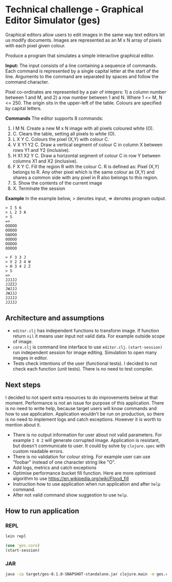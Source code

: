 # Technical challenge - Graphical Editor Simulator (ges)

Graphical editors allow users to edit images in the same way text editors let us modify documents. Images are represented as an M x N array of pixels with each pixel given colour.

Produce a program that simulates a simple interactive graphical editor.

**Input:**
The input consists of a line containing a sequence of commands. Each command is represented by a single capital letter at the start of the line. Arguments to the command are separated by spaces and follow the command character.

Pixel co-ordinates are represented by a pair of integers: 1) a column number between 1 and M, and 2) a row number between 1 and N. Where 1 <= M, N <= 250. The origin sits in the upper-left of the table. Colours are specified by capital letters.

**Commands**
The editor supports 8 commands:
1. I M N​. Create a new M x N image with all pixels coloured white (O).
2. C​. Clears the table, setting all pixels to white (O).
3. L X Y C​. Colours the pixel (X,Y) with colour C.
4. V X Y1 Y2 C​. Draw a vertical segment of colour C in column X between rows Y1 and Y2 (inclusive).
5. H X1 X2 Y C​. Draw a horizontal segment of colour C in row Y between columns X1 and X2 (inclusive).
6. F X Y C​. Fill the region R with the colour C. R is defined as: Pixel (X,Y) belongs to R. Any other pixel which is the same colour as (X,Y) and shares a common side with any pixel in R also belongs to this region.
7. S​. Show the contents of the current image
8. X​. Terminate the session

**Example**
In the example below, > denotes input, => denotes program output.

```
> I 5 6
> L 2 3 A
> S
=>
OOOOO
OOOOO
OAOOO
OOOOO
OOOOO
OOOOO
```

```
> F 3 3 J
> V 2 3 4 W
> H 3 4 2 Z
> S
=>
JJJJJ
JJZZJ
JWJJJ
JWJJJ
JJJJJ
JJJJJ
```

## Architecture and assumptions

- `editor.clj` has independent functions to transform image. If function return `nil` it means user input not valid data. For example outside scope of image.
- `core.clj` is command line interface to use `editor.clj`. `(start-session)` run independent session for image editing. Simulation to open many images in editor.
- Tests check intentions of the user (functional tests). I decided to not check each function (unit tests). There is no need to test compiler.

## Next steps

I decided to not spent extra resources to do improvements below at that moment. Performance is not an issue for purpose of this application. There is no need to write help, because target users will know commands and how to use application. Application wouldn't be run on production, so there is no need to implement logs and catch exceptions. However it is worth to mention about it.

- There is no output information for user about not valid parameters. For example `I 0 2` will generate corrupted image. Application is resistant, but doesn't communicate to user. It could by solve by `clojure.spec` with custom readable errors.
- There is no validation for colour string. For example user can use "foobar" instead of one character string like "O".
- Add logs, metrics and catch exceptions
- Optimise performance bucket fill function. Here are more optimised algorithm to use https://en.wikipedia.org/wiki/Flood_fill
- Instruction how to use application when run application and after `help` command.
- After not valid command show suggestion to use `help`.

## How to run application

### REPL

```bash
lein repl
```

```clojure
(use 'ges.core)
(start-session)
```

### JAR
```bash
java -cp target/ges-0.1.0-SNAPSHOT-standalone.jar clojure.main -m ges.core
```
